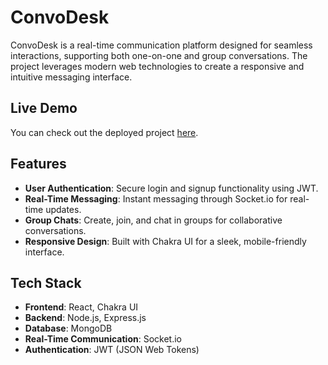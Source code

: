 # ConvoDesk

ConvoDesk is a real-time communication platform designed for seamless interactions, supporting both one-on-one and group conversations. The project leverages modern web technologies to create a responsive and intuitive messaging interface.

## Live Demo

You can check out the deployed project [here](https://convodesk.onrender.com/).

## Features

- **User Authentication**: Secure login and signup functionality using JWT.
- **Real-Time Messaging**: Instant messaging through Socket.io for real-time updates.
- **Group Chats**: Create, join, and chat in groups for collaborative conversations.
- **Responsive Design**: Built with Chakra UI for a sleek, mobile-friendly interface.

## Tech Stack

- **Frontend**: React, Chakra UI
- **Backend**: Node.js, Express.js
- **Database**: MongoDB
- **Real-Time Communication**: Socket.io
- **Authentication**: JWT (JSON Web Tokens)
